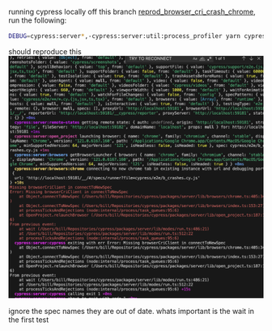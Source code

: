 running cypress locally off this branch [reprod_browser_cri_crash_chrome](https://github.com/cypress-io/cypress/compare/reprod_browser_cri_crash_chrome), run the following:

```zsh
DEBUG=cypress:server*,-cypress:server:util:process_profiler yarn cypress:run --project=/Users/bill/Repositories/crash_test --headed --browser=chrome
```

should reproduce this ![alt text](terminal_output.png)

ignore the spec names they are out of date. whats important is the wait in the first test